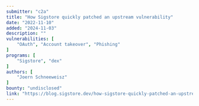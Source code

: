 ```yaml
---
submitter: "c2a"
title: "How Sigstore quickly patched an upstream vulnerability"
date: "2022-11-10"
added: "2024-11-03"
description: ""
vulnerabilities: [
    "OAuth", "Account takeover", "Phishing"
]
programs: [
    "Sigstore", "dex"
]
authors: [
    "Joern Schneeweisz"
]
bounty: "undisclosed"
link: "https://blog.sigstore.dev/how-sigstore-quickly-patched-an-upstream-vulnerability-76ba84ef1122"
---
```




